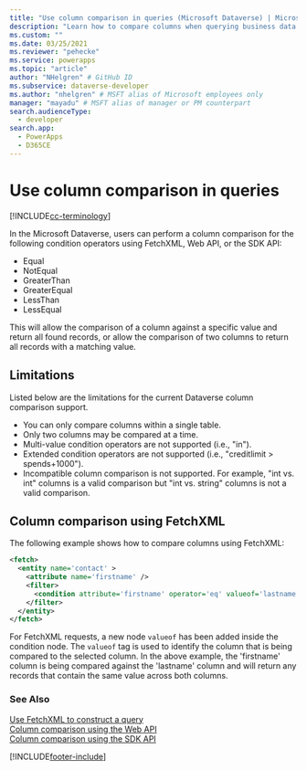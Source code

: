 ```yaml
---
title: "Use column comparison in queries (Microsoft Dataverse) | Microsoft Docs" # Intent and product brand in a unique string of 43-59 chars including spaces
description: "Learn how to compare columns when querying business data." # 115-145 characters including spaces. This abstract displays in the search result.
ms.custom: ""
ms.date: 03/25/2021
ms.reviewer: "pehecke"
ms.service: powerapps
ms.topic: "article"
author: "NHelgren" # GitHub ID
ms.subservice: dataverse-developer
ms.author: "nhelgren" # MSFT alias of Microsoft employees only
manager: "mayadu" # MSFT alias of manager or PM counterpart
search.audienceType: 
  - developer
search.app: 
  - PowerApps
  - D365CE
---
```


# Use column comparison in queries

[!INCLUDE[cc-terminology](includes/cc-terminology.md)]

In the Microsoft Dataverse, users can perform a column comparison for the
following condition operators using FetchXML, Web API, or the SDK API:

- Equal
- NotEqual
- GreaterThan
- GreaterEqual
- LessThan
- LessEqual

This will allow the comparison of a column against a specific value and
return all found records, or allow the comparison of two columns to return
all records with a matching value.

## Limitations

Listed below are the limitations for the current Dataverse column comparison support.

- You can only compare columns within a single table.
- Only two columns may be compared at a time.
- Multi-value condition operators are not supported (i.e., "in").
- Extended condition operators are not supported (i.e., "creditlimit \> spends+1000").
- Incompatible column comparison is not supported. For example, "int vs. int" columns is a valid comparison but "int vs. string" columns is not a valid comparison.

## Column comparison using FetchXML

The following example shows how to compare columns using FetchXML:

```xml
<fetch>
  <entity name='contact' >
    <attribute name='firstname' />
    <filter>
      <condition attribute='firstname' operator='eq' valueof='lastname'/>
    </filter>
  </entity>
</fetch>
```

For FetchXML requests, a new node `valueof` has been added inside the condition
node. The `valueof` tag is used to identify the column that is being compared
to the selected column. In the above example, the 'firstname' column is being
compared against the 'lastname' column and will return any records that contain
the same value across both columns.

### See Also

[Use FetchXML to construct a query](use-fetchxml-construct-query.md)  
[Column comparison using the Web API](webapi/query-data-web-api.md#column-comparison-using-the-web-api)  
[Column comparison using the SDK API](org-service/use-conditionexpression-class.md#column-comparison-using-the-sdk-api)

[!INCLUDE[footer-include](../../includes/footer-banner.md)]